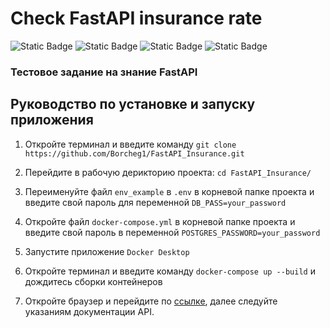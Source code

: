 # Check FastAPI insurance rate
![Static Badge](https://img.shields.io/badge/Python-3.11-blue)
![Static Badge](https://img.shields.io/badge/FastAPI-red)
![Static Badge](https://img.shields.io/badge/Database-PostgreSQL-ygreen)
![Static Badge](https://img.shields.io/badge/ORM-Tortoise-orange)

### Тестовое задание на знание FastAPI

## Руководство по установке и запуску приложения

1. Откройте терминал и введите команду
`git clone https://github.com/Borcheg1/FastAPI_Insurance.git`

2. Перейдите в рабочую дерикторию проекта:
`cd FastAPI_Insurance/`

3. Переименуйте файл `env_example` в `.env` в корневой папке проекта и введите свой пароль для переменной `DB_PASS=your_password`

4. Откройте файл `docker-compose.yml` в корневой папке проекта и введите свой пароль в переменной `POSTGRES_PASSWORD=your_password`

5. Запустите приложение `Docker Desktop`

6. Откройте терминал и введите команду `docker-compose up --build` и дождитесь сборки контейнеров 

7. Откройте браузер и перейдите по [ссылке](http://localhost:8000/docs), далее следуйте указаниям документации API.
